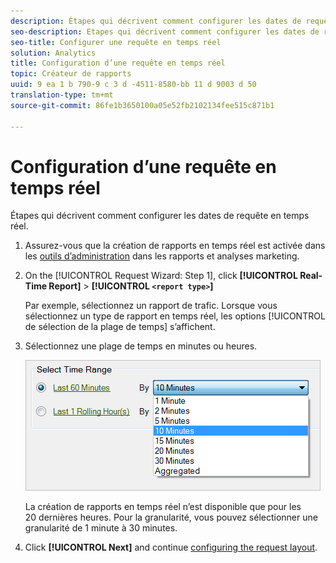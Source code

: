 ```yaml
---
description: Étapes qui décrivent comment configurer les dates de requête en temps réel.
seo-description: Etapes qui décrivent comment configurer les dates de requête en temps réel.
seo-title: Configurer une requête en temps réel
solution: Analytics
title: Configuration d’une requête en temps réel
topic: Créateur de rapports
uuid: 9 ea 1 b 790-9 c 3 d -4511-8580-bb 11 d 9003 d 50
translation-type: tm+mt
source-git-commit: 86fe1b3650100a05e52fb2102134fee515c871b1

---
```



# Configuration d’une requête en temps réel

Étapes qui décrivent comment configurer les dates de requête en temps réel.

1. Assurez-vous que la création de rapports en temps réel est activée dans les [outils d’administration](https://marketing.adobe.com/resources/help/en_US/reference/?f=real_time_admin) dans les rapports et analyses marketing.
1. On the [!UICONTROL Request Wizard: Step 1], click **[!UICONTROL Real-Time Report]** &gt; **[!UICONTROL `<report type>`]**

   Par exemple, sélectionnez un rapport de trafic. Lorsque vous sélectionnez un type de rapport en temps réel, les options [!UICONTROL de sélection de la plage de temps] s’affichent.

1. Sélectionnez une plage de temps en minutes ou heures.

   ![Résultat de l’étape](assets/real_time_select_date.png)

   La création de rapports en temps réel n’est disponible que pour les 20 dernières heures. Pour la granularité, vous pouvez sélectionner une granularité de 1 minute à 30 minutes.
1. Click **[!UICONTROL Next]** and continue [configuring the request layout](../../../../analyze/report-builder/layout/layout.md#concept_D66E1C2217E24E1F837AC064C61919DB).
